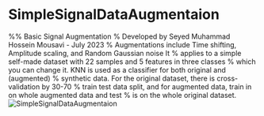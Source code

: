 # SimpleSignalDataAugmentaion
%% Basic Signal Augmentation
% Developed by Seyed Muhammad Hossein Mousavi - July 2023
% Augmentations include Time shifting, Amplitude scaling, and Random Gaussian noise It 
% applies to a simple self-made dataset with 22 samples and 5 features in three classes
% which you can change it. KNN is used as a classifier for both original and (augmented) 
% synthetic data. For the original dataset, there is cross-validation by 30-70 
% train test data split, and for augmented data, train in on whole augmented data and test
% is on the whole original dataset.
![SimpleSignalDataAugmentaion](https://github.com/SeyedMuhammadHosseinMousavi/SimpleSignalDataAugmentaion/assets/11339420/e4eb3ec8-42e5-423b-bad8-8398c82528c7)

